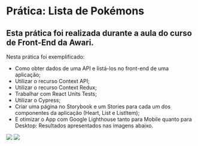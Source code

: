 # Prática: Lista de Pokémons
## Esta prática foi realizada durante a aula do curso de Front-End da Awari.

Nesta prática foi exemplificado:
 - Como obter dados de uma API e listá-los no front-end de uma aplicação;
 - Utilizar o recurso Context API;
 - Utilizar o recurso Context Redux;
 - Trabalhar com React Units Tests;
 - Utilizar o Cypress;
 - Criar uma página no Storybook e um Stories para cada um dos componentes da aplicação (Heart, List e ListItem);
 - E otimizar o App com Google Lighthouse tanto para Mobile quanto para Desktop: Resultados apresentados nas imagens abaixo.

  <img src="/assets/imgSEO.jpg">

  <img src="/assets/imgSEO2.jpg">